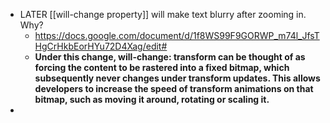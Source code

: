 - LATER [[will-change property]] will make text blurry after zooming in. Why?
	- https://docs.google.com/document/d/1f8WS99F9GORWP_m74l_JfsTHgCrHkbEorHYu72D4Xag/edit#
	- **Under this change, will-change: transform can be thought of as forcing the content to be rastered into a fixed bitmap, which subsequently never changes under transform updates. This allows developers to increase the speed of transform animations on that bitmap, such as moving it around, rotating or scaling it.**
-